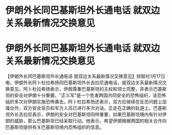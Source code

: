 # 伊朗外长同巴基斯坦外长通电话 就双边关系最新情况交换意见

# 伊朗外长同巴基斯坦外长通电话 就双边关系最新情况交换意见

【伊朗外长同巴基斯坦外长通电话
就双边关系最新情况交换意见】财联社1月17日电，伊朗外长阿卜杜拉希扬同巴基斯坦外长吉拉尼通电话，就双边关系最新情况交换意见。阿卜杜拉希扬表示，伊朗尊重巴基斯坦的主权和领土完整，并表示巴基斯坦的安全对伊朗十分重要。“正义军”是一个危害两国共同安全的恐怖组织，该恐怖组织多次对伊朗实施恐怖袭击。阿卜杜拉希扬还表示，双方应继续在反恐问题上加强合作，双方安全官员和军方人员已进行多次对话，正走在正确的轨道上。巴基斯坦外长吉拉尼表示，伊朗的安全对巴基斯坦同样重要，如果巴基斯坦境内有针对伊朗的威胁，那么巴基斯坦已经采取行动。他表示，希望伊朗根据两国的相关合作向巴基斯坦提供有关巴基斯坦境内恐怖组织的信息。

